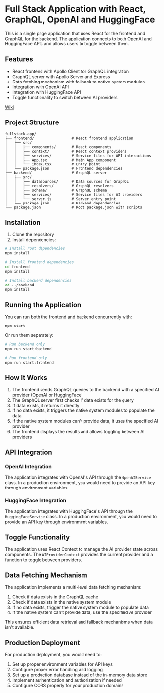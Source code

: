 # Full Stack Application with React, GraphQL, OpenAI and HuggingFace

This is a single page application that uses React for the frontend and GraphQL for the backend. The application connects to both OpenAI and HuggingFace APIs and allows users to toggle between them.

## Features

- React frontend with Apollo Client for GraphQL integration
- GraphQL server with Apollo Server and Express
- Data fetching mechanism with fallback to native system modules
- Integration with OpenAI API
- Integration with HuggingFace API
- Toggle functionality to switch between AI providers

[Wiki](https://github.com/SachAI2024/fullstack-ai-app/wiki)

## Project Structure

```
fullstack-app/
├── frontend/                 # React frontend application
│   ├── src/
│   │   ├── components/       # React components
│   │   ├── context/          # React context providers
│   │   ├── services/         # Service files for API interactions
│   │   ├── App.tsx           # Main App component
│   │   └── index.tsx         # Entry point
│   └── package.json          # Frontend dependencies
├── backend/                  # GraphQL server
│   ├── src/
│   │   ├── datasources/      # Data sources for GraphQL
│   │   ├── resolvers/        # GraphQL resolvers
│   │   ├── schema/           # GraphQL schema
│   │   ├── services/         # Service files for AI providers
│   │   └── server.js         # Server entry point
│   └── package.json          # Backend dependencies
└── package.json              # Root package.json with scripts
```

## Installation

1. Clone the repository
2. Install dependencies:

```bash
# Install root dependencies
npm install

# Install frontend dependencies
cd frontend
npm install

# Install backend dependencies
cd ../backend
npm install
```

## Running the Application

You can run both the frontend and backend concurrently with:

```bash
npm start
```

Or run them separately:

```bash
# Run backend only
npm run start:backend

# Run frontend only
npm run start:frontend
```

## How It Works

1. The frontend sends GraphQL queries to the backend with a specified AI provider (OpenAI or HuggingFace)
2. The GraphQL server first checks if data exists for the query
3. If data exists, it returns it directly
4. If no data exists, it triggers the native system modules to populate the data
5. If the native system modules can't provide data, it uses the specified AI provider
6. The frontend displays the results and allows toggling between AI providers

## API Integration

### OpenAI Integration

The application integrates with OpenAI's API through the `OpenAIService` class. In a production environment, you would need to provide an API key through environment variables.

### HuggingFace Integration

The application integrates with HuggingFace's API through the `HuggingFaceService` class. In a production environment, you would need to provide an API key through environment variables.

## Toggle Functionality

The application uses React Context to manage the AI provider state across components. The `AIProviderContext` provides the current provider and a function to toggle between providers.

## Data Fetching Mechanism

The application implements a multi-level data fetching mechanism:

1. Check if data exists in the GraphQL cache
2. Check if data exists in the native system module
3. If no data exists, trigger the native system module to populate data
4. If the native system can't provide data, use the specified AI provider

This ensures efficient data retrieval and fallback mechanisms when data isn't available.

## Production Deployment

For production deployment, you would need to:

1. Set up proper environment variables for API keys
2. Configure proper error handling and logging
3. Set up a production database instead of the in-memory data store
4. Implement authentication and authorization if needed
5. Configure CORS properly for your production domains
